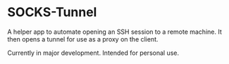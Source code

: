 # SOCKS-Tunnel
A helper app to automate opening an SSH session to a remote machine. It then opens a tunnel for use as a proxy on the client.

Currently in major development. Intended for personal use.
